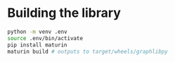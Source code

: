 # Building the library
```bash
python -m venv .env
source .env/bin/activate
pip install maturin
maturin build # outputs to target/wheels/graphlibpy
```

